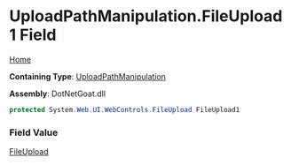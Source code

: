 # UploadPathManipulation\.FileUpload1 Field

[Home](../../../../../README.md)

**Containing Type**: [UploadPathManipulation](../README.md)

**Assembly**: DotNetGoat\.dll

```csharp
protected System.Web.UI.WebControls.FileUpload FileUpload1
```

### Field Value

[FileUpload](https://docs.microsoft.com/en-us/dotnet/api/system.web.ui.webcontrols.fileupload)

